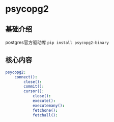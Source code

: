 # psycopg2


## 基础介绍


postgres官方驱动库
`pip install psycopg2-binary`

## 核心内容
```yaml
psycopg2:
    connect():
        close():
        commit():
        cursor():
            close():
            execute():
            executemany():
            fetchone():
            fetchall():
```